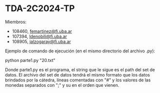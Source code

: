# TDA-2C2024-TP

Miembros:
- 108460, femartinez@fi.uba.ar
- 107394, ldenobili@fi.uba.ar
- 108905, jalzogaray@fi.uba.ar

Ejemplo de comando de ejecución (en el mismo directorio del archivo .py):

python parte1.py "20.txt"

Donde parte1.py es el programa, el string que le sigue es el path del set de datos.
El archivo del set de datos tendrá el mismo formato que los datos brindados por la cátedra,
líneas comentadas con "#" y los valores de las monedas separados con ";" y su en el orden que vienen.
